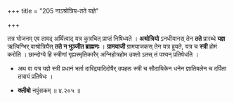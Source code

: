 +++
title = "205 नाऽश्रोत्रिय-तते यज्ञे"

+++


तत्र भोजनम् एव तावद् अर्थित्वाद् यत्र कुत्रचित् प्राप्तं निषिध्यते । **अश्रोत्रियो** ऽनधीयानस् तेन **तते** प्रारब्धे **यज्ञ** ऋत्विग्भिर् वाश्रोत्रियैस् **तते** **न भुञ्जीत ब्राह्मणः** । **ग्रामयाजी** ग्रामयाजकस् तेन यत्र हूयते, यत्र च **स्त्री** होमं करोति । छान्दोग्ये हि स्त्रीणां गृह्यस्मृतिकारैर् अग्निहोत्रहोम उक्तो ऽतस् तं पश्यन् प्रतिषेधति । 

- अथ वा यत्र यज्ञे स्त्री प्रधानं भर्ता दारिद्र्यादिदोषैर् उपहतः स्त्री च सौदायिकेन धनेन ज्ञातिबलेन च दर्पिता तत्रायं प्रतिषेधः । 

- **क्लीबो** नपुंसकम् ॥ ४.२०५ ॥